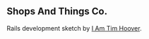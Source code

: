 ## Shops And Things Co. ##

Rails development sketch by [I Am Tim Hoover](http://iamtimhoover.com/).
